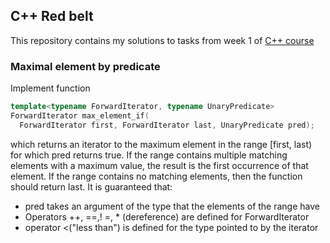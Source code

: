 ## C++ Red belt
This repository contains my solutions to tasks from week 1 of [C++ course](https://www.coursera.org/learn/c-plus-plus-red/)
### Maximal element by predicate

Implement function
```cpp
template<typename ForwardIterator, typename UnaryPredicate>
ForwardIterator max_element_if(
  ForwardIterator first, ForwardIterator last, UnaryPredicate pred);
```
which returns an iterator to the maximum element in the range [first, last) for which pred returns true. If the range contains multiple matching elements with a maximum value, the result is the first occurrence of that element. If the range contains no matching elements, then the function should return last.
It is guaranteed that:
- pred takes an argument of the type that the elements of the range have
- Operators ++, ==,! =, * (dereference) are defined for ForwardIterator
- operator <("less than") is defined for the type pointed to by the iterator
